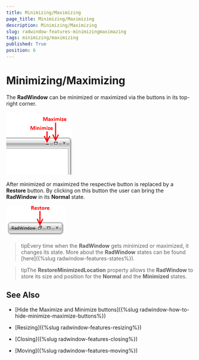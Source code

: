 ```yaml
---
title: Minimizing/Maximizing
page_title: Minimizing/Maximizing
description: Minimizing/Maximizing
slug: radwindow-features-minimizingmaximazing
tags: minimizing/maximizing
published: True
position: 6
---
```


# Minimizing/Maximizing

The __RadWindow__ can be minimized or maximized via the buttons in its top-right corner.

![](images/RadWindow_Minimize_Maximize_01.png)

After minimized or maximized the respective button is replaced by a __Restore__ button. By clicking on this button the user can bring the __RadWindow__ in its __Normal__ state.

![](images/RadWindow_Minimize_Maximize_02.png)

>tipEvery time when the __RadWindow__ gets minimized or maximized, it changes its state. More about the __RadWindow__ states can be found [here]({%slug radwindow-features-states%}).

>tipThe __RestoreMinimizedLocation__ property allows the __RadWindow__ to store its size and position for the __Normal__ and the __Minimized__ states.

## See Also

 * [Hide the Maximize and Minimize buttons]({%slug radwindow-how-to-hide-minimize-maximize-buttons%})

 * [Resizing]({%slug radwindow-features-resizing%})

 * [Closing]({%slug radwindow-features-closing%})

 * [Moving]({%slug radwindow-features-moving%})
